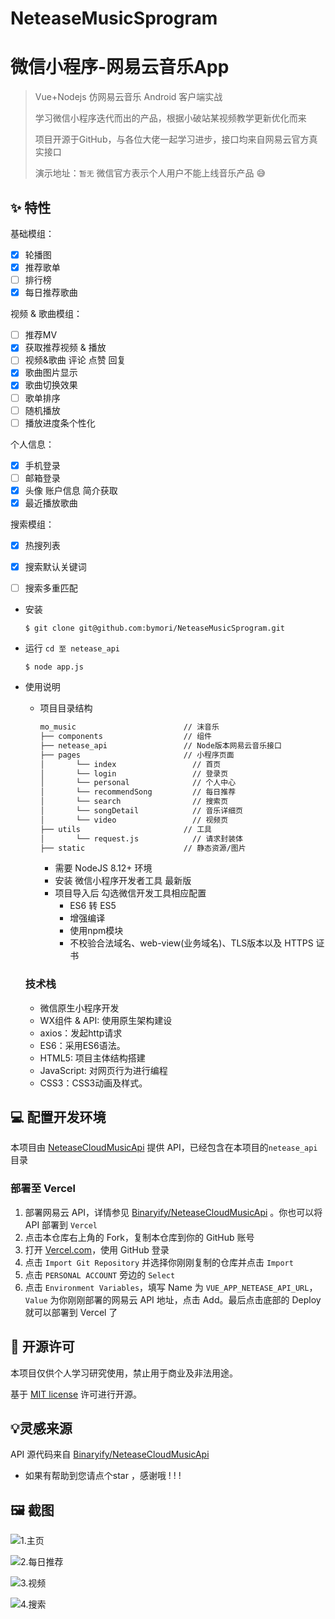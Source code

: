 # NeteaseMusicSprogram
# 微信小程序-网易云音乐App

> Vue+Nodejs 仿网易云音乐 Android 客户端实战
>
> 学习微信小程序迭代而出的产品，根据小破站某视频教学更新优化而来
>
> 项目开源于GitHub，与各位大佬一起学习进步，接口均来自网易云官方真实接口
>
> 演示地址：`暂无` 微信官方表示个人用户不能上线音乐产品  😅

## ✨ 特性

基础模组：
- [x] 轮播图
- [x] 推荐歌单
- [ ] 排行榜
- [x] 每日推荐歌曲

视频 & 歌曲模组：

- [ ] 推荐MV
- [x] 获取推荐视频 & 播放
- [ ] 视频&歌曲 评论 点赞 回复
- [x] 歌曲图片显示
- [x] 歌曲切换效果
- [ ] 歌单排序
- [ ] 随机播放
- [ ] 播放进度条个性化

个人信息：

- [x] 手机登录
- [ ] 邮箱登录
- [x] 头像 账户信息 简介获取
- [x] 最近播放歌曲

搜索模组：

- [x] 热搜列表
- [x] 搜索默认关键词
- [ ] 搜索多重匹配




- 安装 

  ```
  $ git clone git@github.com:bymori/NeteaseMusicSprogram.git

- 运行 `cd 至 netease_api`

  ```
  $ node app.js

- 使用说明

  - 项目目录结构

    ```html
    mo_music                        // 沫音乐
    ├── components                  // 组件
    ├── netease_api        		    // Node版本网易云音乐接口
    ├── pages                       // 小程序页面
    │       └── index                 // 首页
    │       └── login                 // 登录页
    │       └── personal              // 个人中心
    │       └── recommendSong         // 每日推荐
    │       └── search                // 搜索页
    │       └── songDetail            // 音乐详细页
    │       └── video                 // 视频页
    ├── utils                       // 工具
    │       └── request.js            // 请求封装体
    ├── static                      // 静态资源/图片
    ```
    
    - 需要 NodeJS 8.12+ 环境
    - 安装 微信小程序开发者工具 最新版 
    - 项目导入后 勾选微信开发工具相应配置
      - ES6 转 ES5
      - 增强编译
      - 使用npm模块
      - 不校验合法域名、web-view(业务域名)、TLS版本以及 HTTPS 证书

  ### 技术栈
  - 微信原生小程序开发
  - WX组件 & API: 使用原生架构建设
  - axios：发起http请求
  - ES6：采用ES6语法。
  - HTML5: 项目主体结构搭建
  - JavaScript: 对网页行为进行编程
  - CSS3：CSS3动画及样式。

## 💻 配置开发环境

本项目由 [NeteaseCloudMusicApi](https://github.com/Binaryify/NeteaseCloudMusicApi) 提供 API，已经包含在本项目的`netease_api`目录

### 部署至 Vercel

1. 部署网易云 API，详情参见 [Binaryify/NeteaseCloudMusicApi](https://neteasecloudmusicapi.vercel.app/#/?id=安装) 。你也可以将 API 部署到 `Vercel`
2. 点击本仓库右上角的 Fork，复制本仓库到你的 GitHub 账号
3. 打开 [Vercel.com](https://vercel.com/)，使用 GitHub 登录
4. 点击 `Import Git Repository` 并选择你刚刚复制的仓库并点击 `Import`
5. 点击 `PERSONAL ACCOUNT` 旁边的 `Select`
6. 点击 `Environment Variables`，填写 Name 为 `VUE_APP_NETEASE_API_URL`，`Value` 为你刚刚部署的网易云 API 地址，点击 Add。最后点击底部的 Deploy 就可以部署到 Vercel 了

## 📜  开源许可
本项目仅供个人学习研究使用，禁止用于商业及非法用途。

基于  [MIT license](https://opensource.org/licenses/MIT) 许可进行开源。

## 💡灵感来源

API 源代码来自 [Binaryify/NeteaseCloudMusicApi](https://github.com/Binaryify/NeteaseCloudMusicApi)

- 如果有帮助到您请点个star ，感谢哦 ! ! !

## 🖼️ 截图

![1.主页](D:\Test_project\Github\NeteaseMusicSprogram\static\Project_picture\1.主页.png)

![2.每日推荐](D:\Test_project\Github\NeteaseMusicSprogram\static\Project_picture\2.每日推荐.png)

![3.视频](D:\Test_project\Github\NeteaseMusicSprogram\static\Project_picture\3.视频.png)

![4.搜索](D:\Test_project\Github\NeteaseMusicSprogram\static\Project_picture\4.搜索.png)

